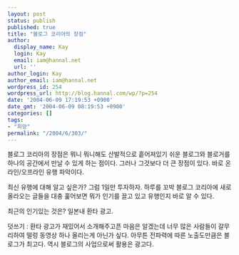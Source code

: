 ```yaml
---
layout: post
status: publish
published: true
title: "블로그 코리아의 장점"
author:
  display_name: Kay
  login: Kay
  email: iam@hannal.net
  url: ''
author_login: Kay
author_email: iam@hannal.net
wordpress_id: 254
wordpress_url: http://blog.hannal.com/wp/?p=254
date: '2004-06-09 17:19:53 +0900'
date_gmt: '2004-06-09 08:19:53 +0900'
categories: []
tags:
- "희망"
permalink: "/2004/6/303/"
---
```

<p>블로그 코리아의 장점은 뭐니 뭐니해도 산발적으로 흩어져있기 쉬운 블로그와 블로거를 하나의 공간에서 만날 수 있게 하는 점이다. 그러나 그것보다 더 큰 장점이 있다. 바로 온라인/오프라인 유행 파악이다.</p>
<p>최신 유행에 대해 알고 싶은가? 그럼 1일만 투자하자. 하루를 꼬박 블로그 코리아에 새로 올라오는 글들을 대충 훑어보면 뭐가 인기를 끌고 있고 유행인지 바로 알 수 있다.</p>
<p>최근의 인기있는 것은? 일본내 환타 광고.</p>
<p>덧쓰기 : 환타 광고가 재밌어서 소개해주고픈 마음은 알겠는데 너무 많은 사람들이 갈무리하여 떨렁 동영상 하나 올리는게 아닌가 싶다. 아무튼 전파력에 따른 노출도만큼은 블로그가 최고다. 역시 블로그의 사업으로써 활용은 광고다.</p>
